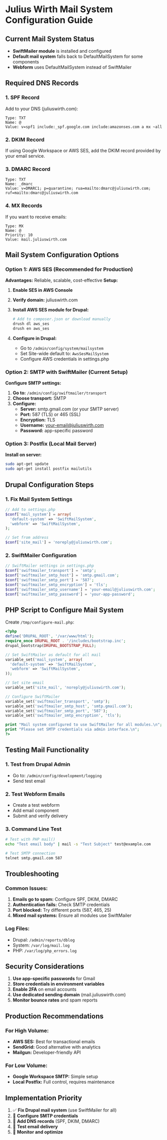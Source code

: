 # Julius Wirth Mail System Configuration Guide

## Current Mail System Status
- **SwiftMailer module** is installed and configured
- **Default mail system** falls back to DefaultMailSystem for some components
- **Webform** uses DefaultMailSystem instead of SwiftMailer

## Required DNS Records

### 1. SPF Record
Add to your DNS (juliuswirth.com):
```
Type: TXT
Name: @
Value: v=spf1 include:_spf.google.com include:amazonses.com a mx ~all
```

### 2. DKIM Record
If using Google Workspace or AWS SES, add the DKIM record provided by your email service.

### 3. DMARC Record
```
Type: TXT
Name: _dmarc
Value: v=DMARC1; p=quarantine; rua=mailto:dmarc@juliuswirth.com; ruf=mailto:dmarc@juliuswirth.com
```

### 4. MX Records
If you want to receive emails:
```
Type: MX
Name: @
Priority: 10
Value: mail.juliuswirth.com
```

## Mail System Configuration Options

### Option 1: AWS SES (Recommended for Production)
**Advantages:** Reliable, scalable, cost-effective
**Setup:**

1. **Enable SES in AWS Console**
2. **Verify domain:** juliuswirth.com
3. **Install AWS SES module for Drupal:**
   ```bash
   # Add to composer.json or download manually
   drush dl aws_ses
   drush en aws_ses
   ```

4. **Configure in Drupal:**
   - Go to `/admin/config/system/mailsystem`
   - Set Site-wide default to: `AwsSesMailSystem`
   - Configure AWS credentials in settings.php

### Option 2: SMTP with SwiftMailer (Current Setup)
**Configure SMTP settings:**

1. **Go to:** `/admin/config/swiftmailer/transport`
2. **Choose transport:** SMTP
3. **Configure:**
   - **Server:** smtp.gmail.com (or your SMTP server)
   - **Port:** 587 (TLS) or 465 (SSL)
   - **Encryption:** TLS
   - **Username:** your-email@juliuswirth.com
   - **Password:** app-specific password

### Option 3: Postfix (Local Mail Server)
**Install on server:**
```bash
sudo apt-get update
sudo apt-get install postfix mailutils
```

## Drupal Configuration Steps

### 1. Fix Mail System Settings
```php
// Add to settings.php
$conf['mail_system'] = array(
  'default-system' => 'SwiftMailSystem',
  'webform' => 'SwiftMailSystem',
);

// Set from address
$conf['site_mail'] = 'noreply@juliuswirth.com';
```

### 2. SwiftMailer Configuration
```php
// SwiftMailer settings in settings.php
$conf['swiftmailer_transport'] = 'smtp';
$conf['swiftmailer_smtp_host'] = 'smtp.gmail.com';
$conf['swiftmailer_smtp_port'] = '587';
$conf['swiftmailer_smtp_encryption'] = 'tls';
$conf['swiftmailer_smtp_username'] = 'your-email@juliuswirth.com';
$conf['swiftmailer_smtp_password'] = 'your-app-password';
```

## PHP Script to Configure Mail System

Create `/tmp/configure-mail.php`:
```php
<?php
define('DRUPAL_ROOT', '/var/www/html');
require_once DRUPAL_ROOT . '/includes/bootstrap.inc';
drupal_bootstrap(DRUPAL_BOOTSTRAP_FULL);

// Set SwiftMailer as default for all mail
variable_set('mail_system', array(
  'default-system' => 'SwiftMailSystem',
  'webform' => 'SwiftMailSystem',
));

// Set site email
variable_set('site_mail', 'noreply@juliuswirth.com');

// Configure SwiftMailer
variable_set('swiftmailer_transport', 'smtp');
variable_set('swiftmailer_smtp_host', 'smtp.gmail.com');
variable_set('swiftmailer_smtp_port', '587');
variable_set('swiftmailer_smtp_encryption', 'tls');

print "Mail system configured to use SwiftMailer for all modules.\n";
print "Please set SMTP credentials via admin interface.\n";
?>
```

## Testing Mail Functionality

### 1. Test from Drupal Admin
- Go to: `/admin/config/development/logging`
- Send test email

### 2. Test Webform Emails
- Create a test webform
- Add email component
- Submit and verify delivery

### 3. Command Line Test
```bash
# Test with PHP mail()
echo "Test email body" | mail -s "Test Subject" test@example.com

# Test SMTP connection
telnet smtp.gmail.com 587
```

## Troubleshooting

### Common Issues:
1. **Emails go to spam:** Configure SPF, DKIM, DMARC
2. **Authentication fails:** Check SMTP credentials
3. **Port blocked:** Try different ports (587, 465, 25)
4. **Mixed mail systems:** Ensure all modules use SwiftMailer

### Log Files:
- Drupal: `/admin/reports/dblog`
- System: `/var/log/mail.log`
- PHP: `/var/log/php_errors.log`

## Security Considerations

1. **Use app-specific passwords** for Gmail
2. **Store credentials in environment variables**
3. **Enable 2FA** on email accounts
4. **Use dedicated sending domain** (mail.juliuswirth.com)
5. **Monitor bounce rates** and spam reports

## Production Recommendations

### For High Volume:
- **AWS SES:** Best for transactional emails
- **SendGrid:** Good alternative with analytics
- **Mailgun:** Developer-friendly API

### For Low Volume:
- **Google Workspace SMTP:** Simple setup
- **Local Postfix:** Full control, requires maintenance

## Implementation Priority

1. ✅ **Fix Drupal mail system** (use SwiftMailer for all)
2. 🔄 **Configure SMTP credentials**
3. 🔄 **Add DNS records** (SPF, DKIM, DMARC)
4. 🔄 **Test email delivery**
5. 🔄 **Monitor and optimize**